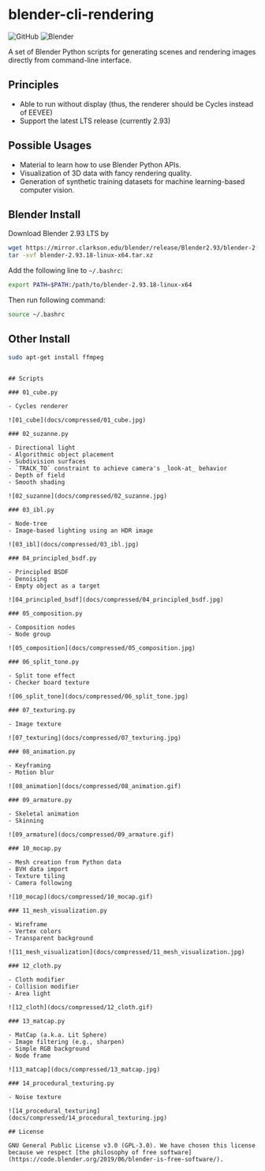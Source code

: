 # blender-cli-rendering

![GitHub](https://img.shields.io/github/license/yuki-koyama/blender-cli-rendering)
![Blender](https://img.shields.io/badge/Blender-2.93-brightgreen)

A set of Blender Python scripts for generating scenes and rendering images directly from command-line interface.

## Principles

- Able to run without display (thus, the renderer should be Cycles instead of EEVEE)
- Support the latest LTS release (currently 2.93)

## Possible Usages

- Material to learn how to use Blender Python APIs.
- Visualization of 3D data with fancy rendering quality.
- Generation of synthetic training datasets for machine learning-based computer vision.

## Blender Install

Download Blender 2.93 LTS by
```bash
wget https://mirror.clarkson.edu/blender/release/Blender2.93/blender-2.93.18-linux-x64.tar.xz
tar -xvf blender-2.93.18-linux-x64.tar.xz
```

Add the following line to `~/.bashrc`:
```bash
export PATH=$PATH:/path/to/blender-2.93.18-linux-x64
```

Then run following command:
```bash
source ~/.bashrc
```

## Other Install

```bash
sudo apt-get install ffmpeg
```
```

## Scripts

### 01_cube.py

- Cycles renderer

![01_cube](docs/compressed/01_cube.jpg)

### 02_suzanne.py

- Directional light
- Algorithmic object placement
- Subdivision surfaces
- `TRACK_TO` constraint to achieve camera's _look-at_ behavior
- Depth of field
- Smooth shading

![02_suzanne](docs/compressed/02_suzanne.jpg)

### 03_ibl.py

- Node-tree
- Image-based lighting using an HDR image

![03_ibl](docs/compressed/03_ibl.jpg)

### 04_principled_bsdf.py

- Principled BSDF
- Denoising
- Empty object as a target

![04_principled_bsdf](docs/compressed/04_principled_bsdf.jpg)

### 05_composition.py

- Composition nodes
- Node group

![05_composition](docs/compressed/05_composition.jpg)

### 06_split_tone.py

- Split tone effect
- Checker board texture

![06_split_tone](docs/compressed/06_split_tone.jpg)

### 07_texturing.py

- Image texture

![07_texturing](docs/compressed/07_texturing.jpg)

### 08_animation.py

- Keyframing
- Motion blur

![08_animation](docs/compressed/08_animation.gif)

### 09_armature.py

- Skeletal animation
- Skinning

![09_armature](docs/compressed/09_armature.gif)

### 10_mocap.py

- Mesh creation from Python data
- BVH data import
- Texture tiling
- Camera following

![10_mocap](docs/compressed/10_mocap.gif)

### 11_mesh_visualization.py

- Wireframe
- Vertex colors
- Transparent background

![11_mesh_visualization](docs/compressed/11_mesh_visualization.jpg)

### 12_cloth.py

- Cloth modifier
- Collision modifier
- Area light

![12_cloth](docs/compressed/12_cloth.gif)

### 13_matcap.py

- MatCap (a.k.a. Lit Sphere)
- Image filtering (e.g., sharpen)
- Simple RGB background
- Node frame

![13_matcap](docs/compressed/13_matcap.jpg)

### 14_procedural_texturing.py

- Noise texture

![14_procedural_texturing](docs/compressed/14_procedural_texturing.jpg)

## License

GNU General Public License v3.0 (GPL-3.0). We have chosen this license because we respect [the philosophy of free software](https://code.blender.org/2019/06/blender-is-free-software/).
